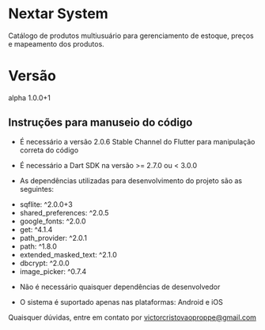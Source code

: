 # Nextar System

Catálogo de produtos multiusuário para gerenciamento de estoque, preços e mapeamento dos produtos.

# Versão
alpha 1.0.0+1

## Instruções para manuseio do código

* É necessário a versão 2.0.6 Stable Channel do Flutter para manipulação correta do código

* É necessário a Dart SDK na versão >= 2.7.0 ou < 3.0.0

* As dependências utilizadas para desenvolvimento do projeto são as seguintes:
-  sqflite: ^2.0.0+3
-  shared_preferences: ^2.0.5
-  google_fonts: ^2.0.0
-  get: ^4.1.4
-  path_provider: ^2.0.1
-  path: ^1.8.0
-  extended_masked_text: ^2.1.0
-  dbcrypt: ^2.0.0
-  image_picker: ^0.7.4

* Não é necessário quaisquer dependências de desenvolvedor

* O sistema é suportado apenas nas plataformas: Android e iOS

Quaisquer dúvidas, entre em contato por victorcristovaoproppe@gmail.com
